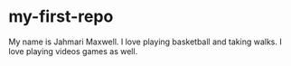 # my-first-repo
My name is Jahmari Maxwell. I love playing basketball and taking walks. I love playing videos games as well.
